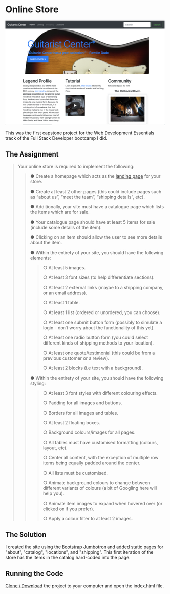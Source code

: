 # Online Store

![](Images/guitarist.center.screenshot.png)

This was the first capstone project for the Web Development Essentials track of the Full Stack Developer bootcamp I did.

## The Assignment
> Your online store is required to implement the following:
> > ● Create a homepage which acts as the [landing page](https://developer.mozilla.org/en-US/docs/Archive/Meta_docs/Page_types/Landing_page) for your store.
> > 
> > ● Create at least 2 other pages (this could include pages such as “about us”, “meet the team”, “shipping details”, etc).
> > 
> > ● Additionally, your site must have a catalogue page which lists the items which are for sale.
> > 
> > ● Your catalogue page should have at least 5 items for sale (include some details of the item).
> > 
> > ● Clicking on an item should allow the user to see more details about the item.
> > 
> > ● Within the entirety of your site, you should have the following elements:
> > > ○ At least 5 images.
> > > 
> > > ○ At least 3 font sizes (to help differentiate sections).
> > > 
> > > ○ At least 2 external links (maybe to a shipping company, or an email address).
> > > 
> > > ○ At least 1 table.
> > > 
> > > ○ At least 1 list (ordered or unordered, you can choose).
> > > 
> > > ○ At least one submit button form (possibly to simulate a login - don’t worry about the functionality of this yet).
> > > 
> > > ○ At least one radio button form (you could select different kinds of shipping methods to your location).
> > > 
> > > ○ At least one quote/testimonial (this could be from a previous customer or a review).
> > > 
> > > ○ At least 2 blocks (i.e text with a background).
> >
> > ● Within the entirety of your site, you should have the following styling:
> > > ○ At least 3 font styles with different colouring effects.
> > > 
> > > ○ Padding for all images and buttons.
> > > 
> > > ○ Borders for all images and tables.
> > > 
> > > ○ At least 2 floating boxes.
> > > 
> > > ○ Background colours/images for all pages.
> > > 
> > > ○ All tables must have customised formatting (colours, layout, etc).
> > > 
> > > ○ Center all content, with the exception of multiple row items being equally padded around the center.
> > > 
> > > ○ All lists must be customised.
> > > 
> > > ○ Animate background colours to change between different variants of colours (a bit of Googling here will help you).
> > > 
> > > ○ Animate item images to expand when hovered over (or clicked on if you prefer).
> > > 
> > > ○ Apply a colour filter to at least 2 images.

## The Solution
I created the site using the [Bootstrap Jumbotron](https://getbootstrap.com/docs/4.0/components/jumbotron/) and added static pages for "about", "catalog", "locations", and "shipping". This first iteration of the store has the items in the catalog hard-coded into the page.

## Running the Code

[Clone / Download](https://github.com/dh4u/bootcamp-guitar-store) the project to your computer and open the index.html file.
